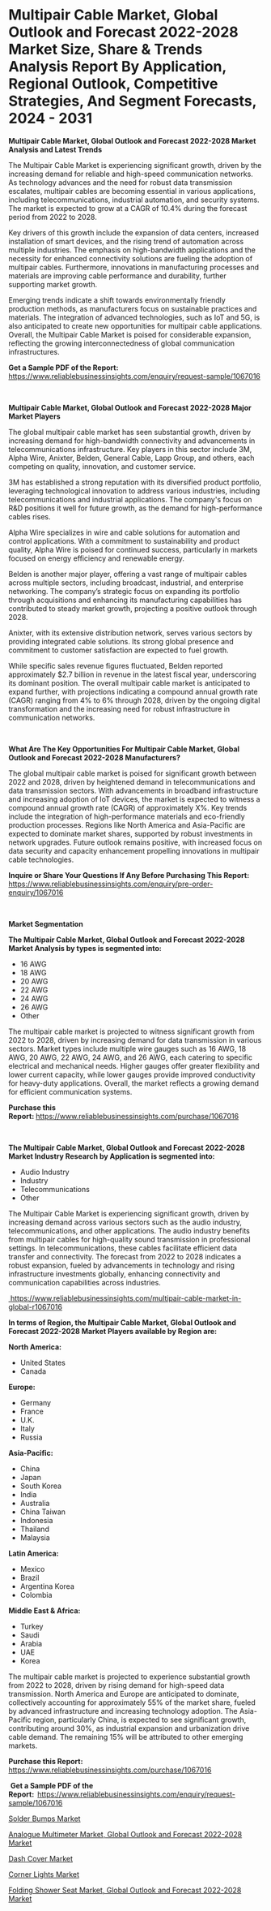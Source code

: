 <p><h1>Multipair Cable Market, Global Outlook and Forecast 2022-2028 Market Size, Share & Trends Analysis Report By Application, Regional Outlook, Competitive Strategies, And Segment Forecasts, 2024 - 2031</h1></p><p><strong>Multipair Cable Market, Global Outlook and Forecast 2022-2028 Market Analysis and Latest Trends</strong></p>
<p><p>The Multipair Cable Market is experiencing significant growth, driven by the increasing demand for reliable and high-speed communication networks. As technology advances and the need for robust data transmission escalates, multipair cables are becoming essential in various applications, including telecommunications, industrial automation, and security systems. The market is expected to grow at a CAGR of 10.4% during the forecast period from 2022 to 2028.</p><p>Key drivers of this growth include the expansion of data centers, increased installation of smart devices, and the rising trend of automation across multiple industries. The emphasis on high-bandwidth applications and the necessity for enhanced connectivity solutions are fueling the adoption of multipair cables. Furthermore, innovations in manufacturing processes and materials are improving cable performance and durability, further supporting market growth.</p><p>Emerging trends indicate a shift towards environmentally friendly production methods, as manufacturers focus on sustainable practices and materials. The integration of advanced technologies, such as IoT and 5G, is also anticipated to create new opportunities for multipair cable applications. Overall, the Multipair Cable Market is poised for considerable expansion, reflecting the growing interconnectedness of global communication infrastructures.</p></p>
<p><strong>Get a Sample PDF of the Report:&nbsp;</strong> <a href="https://www.reliablebusinessinsights.com/enquiry/request-sample/1067016">https://www.reliablebusinessinsights.com/enquiry/request-sample/1067016</a></p>
<p>&nbsp;</p>
<p><strong>Multipair Cable Market, Global Outlook and Forecast 2022-2028 Major Market Players</strong></p>
<p><p>The global multipair cable market has seen substantial growth, driven by increasing demand for high-bandwidth connectivity and advancements in telecommunications infrastructure. Key players in this sector include 3M, Alpha Wire, Anixter, Belden, General Cable, Lapp Group, and others, each competing on quality, innovation, and customer service.</p><p>3M has established a strong reputation with its diversified product portfolio, leveraging technological innovation to address various industries, including telecommunications and industrial applications. The company's focus on R&D positions it well for future growth, as the demand for high-performance cables rises.</p><p>Alpha Wire specializes in wire and cable solutions for automation and control applications. With a commitment to sustainability and product quality, Alpha Wire is poised for continued success, particularly in markets focused on energy efficiency and renewable energy.</p><p>Belden is another major player, offering a vast range of multipair cables across multiple sectors, including broadcast, industrial, and enterprise networking. The company’s strategic focus on expanding its portfolio through acquisitions and enhancing its manufacturing capabilities has contributed to steady market growth, projecting a positive outlook through 2028.</p><p>Anixter, with its extensive distribution network, serves various sectors by providing integrated cable solutions. Its strong global presence and commitment to customer satisfaction are expected to fuel growth.</p><p>While specific sales revenue figures fluctuated, Belden reported approximately $2.7 billion in revenue in the latest fiscal year, underscoring its dominant position. The overall multipair cable market is anticipated to expand further, with projections indicating a compound annual growth rate (CAGR) ranging from 4% to 6% through 2028, driven by the ongoing digital transformation and the increasing need for robust infrastructure in communication networks.</p></p>
<p>&nbsp;</p>
<p><strong>What Are The Key Opportunities For Multipair Cable Market, Global Outlook and Forecast 2022-2028 Manufacturers?</strong></p>
<p><p>The global multipair cable market is poised for significant growth between 2022 and 2028, driven by heightened demand in telecommunications and data transmission sectors. With advancements in broadband infrastructure and increasing adoption of IoT devices, the market is expected to witness a compound annual growth rate (CAGR) of approximately X%. Key trends include the integration of high-performance materials and eco-friendly production processes. Regions like North America and Asia-Pacific are expected to dominate market shares, supported by robust investments in network upgrades. Future outlook remains positive, with increased focus on data security and capacity enhancement propelling innovations in multipair cable technologies.</p></p>
<p><strong>Inquire or Share Your Questions If Any Before Purchasing This Report:</strong> <a href="https://www.reliablebusinessinsights.com/enquiry/pre-order-enquiry/1067016">https://www.reliablebusinessinsights.com/enquiry/pre-order-enquiry/1067016</a></p>
<p>&nbsp;</p>
<p><strong>Market Segmentation</strong></p>
<p><strong>The Multipair Cable Market, Global Outlook and Forecast 2022-2028 Market Analysis by types is segmented into:</strong></p>
<p><ul><li>16 AWG</li><li>18 AWG</li><li>20 AWG</li><li>22 AWG</li><li>24 AWG</li><li>26 AWG</li><li>Other</li></ul></p>
<p><p>The multipair cable market is projected to witness significant growth from 2022 to 2028, driven by increasing demand for data transmission in various sectors. Market types include multiple wire gauges such as 16 AWG, 18 AWG, 20 AWG, 22 AWG, 24 AWG, and 26 AWG, each catering to specific electrical and mechanical needs. Higher gauges offer greater flexibility and lower current capacity, while lower gauges provide improved conductivity for heavy-duty applications. Overall, the market reflects a growing demand for efficient communication systems.</p></p>
<p><strong>Purchase this Report:&nbsp;</strong><a href="https://www.reliablebusinessinsights.com/purchase/1067016">https://www.reliablebusinessinsights.com/purchase/1067016</a></p>
<p>&nbsp;</p>
<p><strong>The Multipair Cable Market, Global Outlook and Forecast 2022-2028 Market Industry Research by Application is segmented into:</strong></p>
<p><ul><li>Audio Industry</li><li>Industry</li><li>Telecommunications</li><li>Other</li></ul></p>
<p><p>The Multipair Cable Market is experiencing significant growth, driven by increasing demand across various sectors such as the audio industry, telecommunications, and other applications. The audio industry benefits from multipair cables for high-quality sound transmission in professional settings. In telecommunications, these cables facilitate efficient data transfer and connectivity. The forecast from 2022 to 2028 indicates a robust expansion, fueled by advancements in technology and rising infrastructure investments globally, enhancing connectivity and communication capabilities across industries.</p></p>
<p><a href="https://www.reliablebusinessinsights.com/multipair-cable-market-in-global-r1067016">&nbsp;https://www.reliablebusinessinsights.com/multipair-cable-market-in-global-r1067016</a></p>
<p><strong>In terms of Region, the Multipair Cable Market, Global Outlook and Forecast 2022-2028 Market Players available by Region are:</strong></p>
<p>
    <p> <strong> North America: </strong>
        <ul>
            <li>United States</li>
            <li>Canada</li>
        </ul>
        </p> 
    <p> <strong> Europe: </strong>
        <ul>
            <li>Germany</li>
            <li>France</li>
            <li>U.K.</li>
            <li>Italy</li>
            <li>Russia</li>
        </ul>
        </p> 
    <p> <strong> Asia-Pacific: </strong>
        <ul>
            <li>China</li>
            <li>Japan</li>
            <li>South Korea</li>
            <li>India</li>
            <li>Australia</li>
            <li>China Taiwan</li>
            <li>Indonesia</li>
            <li>Thailand</li>
            <li>Malaysia</li>
        </ul>
        </p> 
    <p> <strong> Latin America: </strong>
        <ul>
            <li>Mexico</li>
            <li>Brazil</li>
            <li>Argentina Korea</li>
            <li>Colombia</li>
        </ul>
        </p> 
    <p> <strong> Middle East & Africa: </strong>
        <ul>
            <li>Turkey</li>
            <li>Saudi</li>
            <li>Arabia</li>
            <li>UAE</li>
            <li>Korea</li>
        </ul>
    </p>
    </p>
<p><p>The multipair cable market is projected to experience substantial growth from 2022 to 2028, driven by rising demand for high-speed data transmission. North America and Europe are anticipated to dominate, collectively accounting for approximately 55% of the market share, fueled by advanced infrastructure and increasing technology adoption. The Asia-Pacific region, particularly China, is expected to see significant growth, contributing around 30%, as industrial expansion and urbanization drive cable demand. The remaining 15% will be attributed to other emerging markets.</p></p>
<p><strong>Purchase this Report: </strong><a href="https://www.reliablebusinessinsights.com/purchase/1067016">https://www.reliablebusinessinsights.com/purchase/1067016</a></p>
<p>&nbsp;<strong>Get a Sample PDF of the Report:&nbsp;&nbsp;</strong><a href="https://www.reliablebusinessinsights.com/enquiry/request-sample/1067016">https://www.reliablebusinessinsights.com/enquiry/request-sample/1067016</a></p>
<p><strong></strong></p>
<p><p><a href="https://issuu.com/reportprime-2/docs/solder-bumps-market-size-2030.pptx_8b32bad291d08d">Solder Bumps Market</a></p><p><a href="https://github.com/LilianFaulkner65/Market-Research-Report-List-1/blob/main/analogue-multimeter-market-global-outlook-and-forecast-2022-2028-market.md">Analogue Multimeter Market, Global Outlook and Forecast 2022-2028 Market</a></p><p><a href="https://medium.com/@tiannaorton6767/the-dash-cover-market-decisions-are-mostly-driven-by-resource-optimization-and-cost-effectiveness-6f4959cc0cb9">Dash Cover Market</a></p><p><a href="https://medium.com/@tiannaorton6767/the-global-market-overview-of-the-corner-lights-market-provides-a-unique-perspective-on-the-key-226271b348e2">Corner Lights Market</a></p><p><a href="https://github.com/RuthLucas64/Market-Research-Report-List-1/blob/main/folding-shower-seat-market-global-outlook-and-forecast-2022-2028-market.md">Folding Shower Seat Market, Global Outlook and Forecast 2022-2028 Market</a></p></p>